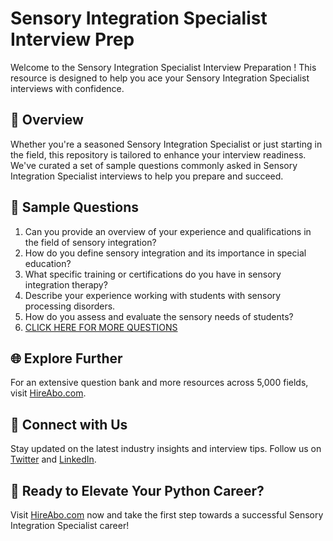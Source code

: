 # Sensory Integration Specialist Interview Prep

Welcome to the Sensory Integration Specialist Interview Preparation ! This resource is designed to help you ace your Sensory Integration Specialist interviews with confidence.

## 🚀 Overview

Whether you're a seasoned Sensory Integration Specialist or just starting in the field, this repository is tailored to enhance your interview readiness. We've curated a set of sample questions commonly asked in Sensory Integration Specialist interviews to help you prepare and succeed.

## 📝 Sample Questions

1. Can you provide an overview of your experience and qualifications in the field of sensory integration?
2. How do you define sensory integration and its importance in special education?
3. What specific training or certifications do you have in sensory integration therapy?
4. Describe your experience working with students with sensory processing disorders.
5. How do you assess and evaluate the sensory needs of students?
6. [CLICK HERE FOR MORE QUESTIONS](https://hireabo.com/job/4_3_36/Sensory%20Integration%20Specialist)

## 🌐 Explore Further

For an extensive question bank and more resources across 5,000 fields, visit [HireAbo.com](https://www.hireabo.com).

## 📱 Connect with Us

Stay updated on the latest industry insights and interview tips. Follow us on [Twitter](https://twitter.com/hireabo) and [LinkedIn](https://www.linkedin.com/in/hire-abo-3609972a8/).

## 🚀 Ready to Elevate Your Python Career?

Visit [HireAbo.com](https://www.hireabo.com) now and take the first step towards a successful Sensory Integration Specialist career!